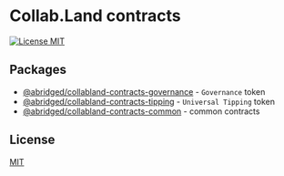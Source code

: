 # Collab.Land contracts

[![License MIT][license-image]][license-url]

## Packages

* [@abridged/collabland-contracts-governance](./packages/governance/README.md) - `Governance` token
* [@abridged/collabland-contracts-tipping](./packages/tipping/README.md) - `Universal Tipping` token
* [@abridged/collabland-contracts-common](./packages/common/README.md) - common contracts

## License

[MIT][license-url]

[license-image]: https://img.shields.io/badge/License-MIT-yellow.svg
[license-url]: https://github.com/abridged/collabland-contracts/blob/master/LICENSE